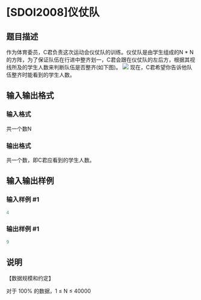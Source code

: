 # [SDOI2008]仪仗队

## 题目描述

作为体育委员，C君负责这次运动会仪仗队的训练。仪仗队是由学生组成的N \* N的方阵，为了保证队伍在行进中整齐划一，C君会跟在仪仗队的左后方，根据其视线所及的学生人数来判断队伍是否整齐(如下图)。 ![](https://cdn.luogu.com.cn/upload/pic/1149.png) 现在，C君希望你告诉他队伍整齐时能看到的学生人数。

## 输入输出格式

### 输入格式

共一个数N

### 输出格式

共一个数，即C君应看到的学生人数。

## 输入输出样例

### 输入样例 #1

```cpp
4
```


### 输出样例 #1

```cpp
9
```


## 说明

【数据规模和约定】

对于 100% 的数据，1 ≤ N ≤ 40000

